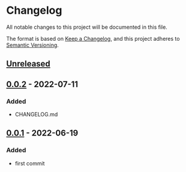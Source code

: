 # Changelog

All notable changes to this project will be documented in this file.

The format is based on [Keep a Changelog](https://keepachangelog.com/en/1.0.0/), and this project adheres to [Semantic Versioning](https://semver.org/spec/v2.0.0.html).

## [Unreleased]

## [0.0.2] - 2022-07-11

### Added

- CHANGELOG.md

## [0.0.1] - 2022-06-19

### Added

- first commit

[Unreleased]: https://github.com/drpiou/react-stack/compare/v0.0.2...HEAD
[0.0.2]: https://github.com/drpiou/react-stack/compare/v0.0.1...v0.0.2
[0.0.1]: https://github.com/drpiou/react-stack/releases/tag/v0.0.1

